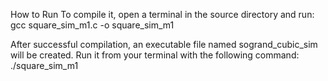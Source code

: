 How to Run To compile it, open a terminal in the source directory and run: gcc square_sim_m1.c -o square_sim_m1

After successful compilation, an executable file named sogrand_cubic_sim will be created. Run it from your terminal with the following command: ./square_sim_m1

